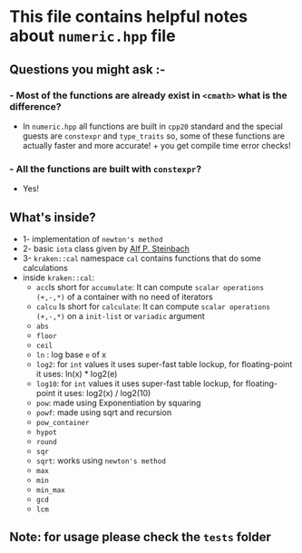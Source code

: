 # This file contains helpful notes about `numeric.hpp` file

## Questions you might ask :-

### - Most of the functions are already exist in `<cmath>` what is the difference?

- In `numeric.hpp` all functions are built in `cpp20` standard and the special guests are `constexpr` and `type_traits` so, some of these functions are actually faster and more accurate! + you get compile time error checks!

### - All the functions are built with `constexpr`?

- Yes!

## What's inside?

- 1- implementation of `newton's method`
- 2- basic `iota` class given by [Alf P. Steinbach][]
- 3- `kraken::cal` namespace `cal` contains functions that do some calculations
- inside `kraken::cal`:
  - `acc`Is short for `accumulate`: It can compute `scalar operations (+,-,*)` of a container with no need of iterators
  - `calcu` Is short for `calculate`: It can compute `scalar operations (+,-,*)` on a `init-list` or `variadic` argument
  - `abs`
  - `floor`
  - `ceil`
  - `ln` : log base `e` of x
  - `log2`: for `int` values it uses super-fast table lockup, for floating-point it uses: ln(x) * log2(e)
  - `log10`: for `int` values it uses super-fast table lockup, for floating-point it uses: log2(x) / log2(10)
  - `pow`: made using Exponentiation by squaring
  - `powf`: made using sqrt and recursion
  - `pow_container`
  - `hypot`
  - `round`
  - `sqr`
  - `sqrt`: works using `newton's method`
  - `max`
  - `min`
  - `min_max`
  - `gcd`
  - `lcm`

## Note: for usage please check the `tests` folder

[Alf P. Steinbach]: https://github.com/alf-p-steinbach
